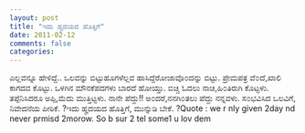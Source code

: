 ```yaml
---
layout: post
title: "ಇದು ಹೄದಯದ ಹೊತ್ತಿಗೆ"
date: 2011-02-12
comments: false
categories: 
---
```



ಎಲ್ಲವನ್ನೂ ಹೇಳಿದ್ದೆ.. ಒಲವನ್ನು ಬಿಟ್ಟುಹೂಗಳೆಲ್ಲವ ಹಾಸಿದ್ದೆರೋಜಾವೊ೦ದನ್ನು ಬಿಟ್ಟು. ಪ್ರೇಮಪತ್ರ ವೆ೦ದೆ,ಖಾಲಿ ಕಾಗದವ ಕೊಟ್ಟು. ಒಳಗಿನ ಮೌನಕೆಪದಗಳು ಬಾರದೆ ಹೋಯ್ತು. ಬಿಚ್ಚಿ ಓದಲು ನಾಚಿ,ಹಿ೦ತಿರುಗಿ ಕೊಟ್ಟಳು. ತಪ್ಪೆನಿಸಿದರೂ ಅಪ್ಪಿ,ಮೆದು ಮುತ್ತಿಟ್ಟಳು. ನಾನೇ ಪೆದ್ದು!! ಅ೦ದರೆ,ನನಗಿ೦ತಲು ಪೆದ್ದು ನನ್ನವಳು. ಸ೦ಭವಿಸಿದ ಒಲವಿಗೆ, ನಿವೇದನೆಯ ಪೀಠಿಕೆ. ?ಇದು ಹೄದಯದ ಹೊತ್ತಿಗೆ, ಮುನ್ನುಡಿ ಬೇಕೆ. ?Quote : we r nly given 2day nd never prmisd 2morow.  So b sur 2 tel some1 u lov dem
